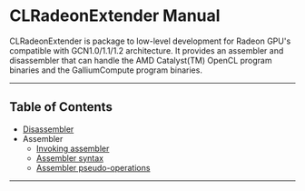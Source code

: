# CLRadeonExtender Manual

CLRadeonExtender is package to low-level development for Radeon GPU's compatible
with GCN1.0/1.1/1.2 architecture. It provides an assembler and disassembler that
can handle the AMD Catalyst(TM) OpenCL program binaries and
the GalliumCompute program binaries.

---

## Table of Contents

* [Disassembler](ClrxDisasm)
* Assembler
    * [Invoking assembler](ClrxAsmInvoke)
    * [Assembler syntax](ClrxAsmSyntax)
    * [Assembler pseudo-operations](ClrxAsmPseudoOps)
---


